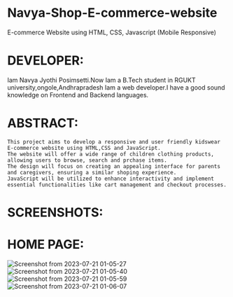 # Navya-Shop-E-commerce-website

E-commerce Website using HTML, CSS, Javascript (Mobile Responsive)

# DEVELOPER: 
Iam Navya Jyothi Posimsetti.Now Iam a B.Tech student in RGUKT university,ongole,Andhrapradesh
Iam a web developer.I have a good sound knowledge on Frontend and Backend languages.

# ABSTRACT:
    This project aims to develop a responsive and user friendly kidswear E-commerce website using HTML,CSS and JavaScript.
    The website will offer a wide range of children clothing products, allowing users to browse, search and prchase items.
    The design will focus on creating an appealing interface for parents and caregivers, ensuring a similar shoping experience.
    JavaScript will be utilized to enhance interactivity and implement essential functionalities like cart management and checkout processes. 

# SCREENSHOTS:
# HOME PAGE:
![Screenshot from 2023-07-21 01-05-27](https://github.com/NavyaPosimsetti/Navya-Shop-E-commerce-website/assets/132803056/70d83c63-cce5-4db0-b7fd-58ea0f6b2358)
![Screenshot from 2023-07-21 01-05-40](https://github.com/NavyaPosimsetti/Navya-Shop-E-commerce-website/assets/132803056/9e6c2a91-dd6e-4903-b1c9-5764ab445216)
![Screenshot from 2023-07-21 01-05-59](https://github.com/NavyaPosimsetti/Navya-Shop-E-commerce-website/assets/132803056/158a7e37-a3ee-4d32-939e-fecfc0b9b9f6)
![Screenshot from 2023-07-21 01-06-07](https://github.com/NavyaPosimsetti/Navya-Shop-E-commerce-website/assets/132803056/7ce853e2-b6b9-4f56-95e2-792055068740)


